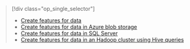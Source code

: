 > [!div class="op_single_selector"]
> * [Create features for data](../articles/machine-learning/machine-learning-data-science-create-features.md)
> * [Create features for data in Azure blob storage](../articles/machine-learning/machine-learning-data-science-create-features-blob.md)
> * [Create features for data in SQL Server](../articles/machine-learning/machine-learning-data-science-create-features-sql-server.md)
> * [Create features for data in an Hadoop cluster using Hive queries](../articles/machine-learning/machine-learning-data-science-create-features-hive.md)
> 
> 

